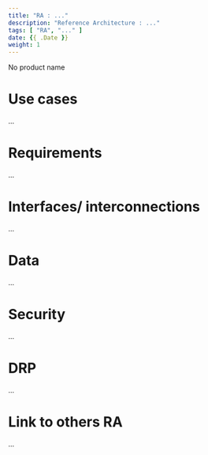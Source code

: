 ```yaml
---
title: "RA : ..."
description: "Reference Architecture : ..."
tags: [ "RA", "..." ]
date: {{ .Date }}
weight: 1
---
```

No product name
# Use cases

...

# Requirements

...

# Interfaces/ interconnections 

...

# Data

...

# Security 

...

# DRP

...

# Link to others RA 

...